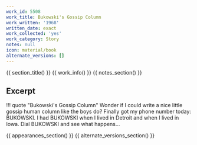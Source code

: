 ```yaml
---
work_id: 5508
work_title: Bukowski's Gossip Column
work_written: '1968'
written_date: exact
work_collected: 'yes'
work_category: Story
notes: null
icon: material/book
alternate_versions: []
---
```


{{ section_title() }}
{{ work_info() }}
{{ notes_section() }}
## Excerpt
!!! quote "Bukowski's Gossip Column"
    Wonder if I could write a nice little gossip human column like the boys do? Finally got my phone number today: BUKOWSKI. I had BUKOWSKI when I lived in Detroit and when I lived in Iowa. Dial BUKOWSKI and see what happens...

{{ appearances_section() }}
{{ alternate_versions_section() }}